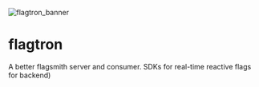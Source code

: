 
![flagtron_banner](https://github.com/user-attachments/assets/845a4ac9-e054-4ea9-8b6b-9e91945b74e8)

# flagtron
A better flagsmith server and consumer. SDKs for real-time reactive flags for backend)

